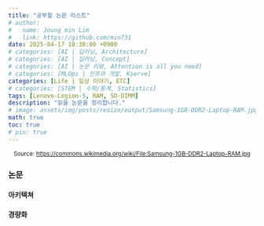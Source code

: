 ```yaml
---
title: "공부할 논문 리스트"
# author:
#   name: Joung min Lim
#   link: https://github.com/min731
date: 2025-04-17 18:30:00 +0900
# categories: [AI | 딥러닝, Architecture]
# categories: [AI | 딥러닝, Concept]
# categories: [AI | 논문 리뷰, Attention is all you need]
# categories: [MLOps | 인프라 개발, Kserve]
categories: [Life | 일상 이야기, ETC]
# categories: [STEM | 수학/통계, Statistics]
tags: [Lenovo-Legion-5, RAM, SO-DIMM]
description: "읽을 논문을 정리합니다."
# image: assets/img/posts/resize/output/Samsung-1GB-DDR2-Laptop-RAM.jpg # 대표 이미지  가로 세로 비율 약 1.91:1 (예: 1200×628px)
math: true
toc: true
# pin: true
---
```


<div align="center">
  <small>Source: <a href="https://commons.wikimedia.org/wiki/File:Samsung-1GB-DDR2-Laptop-RAM.jpg">https://commons.wikimedia.org/wiki/File:Samsung-1GB-DDR2-Laptop-RAM.jpg</a></small>
</div>

### 논문 

#### 아키텍쳐

#### 경량화



